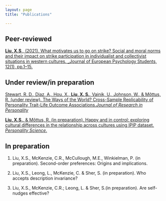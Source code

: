 ```yaml
---
layout: page
title: "Publications"

---
```


## Peer-reviewed
[**Liu, X.S**., (2021). What motivates us to go on strike? Social and moral norms and their impact on strike participation in individualist and collectivist situations in western cultures. _Journal of European Psychology Students, 12(1), pp.1–15.](http://doi.org/10.5334/jeps.507)

## Under review/in preparation
[Stewart, R. D., Diaz, A., Hou, X., **Liu, X. S.**, Vainik, U., Johnson, W., & Mõttus, R. (under review). The Ways of the World? Cross-Sample Replicability of Personality Trait-Life Outcome Associations._Journal of Research in Personality_](https://osf.io/preprints/psyarxiv/6c592)

[**Liu, X.S.**, & Mõttus, R. (in preparation). Happy and in control: exploring cultural differences in the relationship across cultures using IPIP dataset. _Personality Science_. ](https://psyarxiv.com/c7wsd/)

## In preparation
1.	Liu, X.S., McKenzie, C.R., McCullough, M.E., Winkielman, P. (in preparation). Second-order preferences: Origins and implications. 

2.	Liu, X.S., Leong, L., McKenzie, C. & Sher, S. (in preparation). Who accepts description invariance?	

3.	Liu, X.S., McKenzie, C.R.; Leong, L. & Sher, S.(in preparation). Are self-nudges effective?

